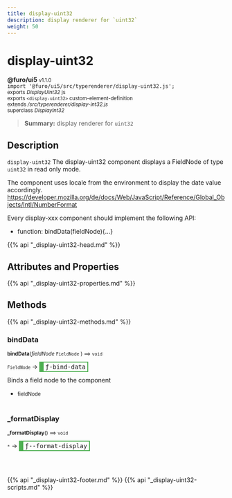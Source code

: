```yaml
---
title: display-uint32
description: display renderer for `uint32`
weight: 50
---
```


# display-uint32
**@furo/ui5** <small>v1.1.0</small>
<br>`import '@furo/ui5/src/typerenderer/display-uint32.js';`<small>
<br>exports *DisplayUint32* js
<br>exports `<display-uint32>` custom-element-definition
<br>extends */src/typerenderer/display-int32.js*
<br>superclass *DisplayInt32*</small>

> **Summary:** display renderer for `uint32`

## Description

`display-uint32`
The display-uint32 component displays a FieldNode of type `uint32` in read only mode.

The component uses locale from the environment to display the date value accordingly.
https://developer.mozilla.org/de/docs/Web/JavaScript/Reference/Global_Objects/Intl/NumberFormat

Every display-xxx component should implement the following API:
- function: bindData(fieldNode){...}

{{% api "_display-uint32-head.md" %}}

## Attributes and Properties
{{% api "_display-uint32-properties.md" %}}






## Methods
{{% api "_display-uint32-methods.md" %}}


### **bindData**
<small>**bindData**(*fieldNode* `FieldNode` ) ⟹ `void`</small>

<small>`FieldNode` </small> →
<span  style="border-width:2px 2px 2px 10px; border-style: solid;border-color:  rgb(76, 175, 80);font-family:monospace; padding:2px 4px;">ƒ-bind-data</span>

Binds a field node to the component

- <small>fieldNode </small>
<br><br>

### **_formatDisplay**
<small>**_formatDisplay**() ⟹ `void`</small>

<small>`*`</small> →
<span  style="border-width:2px 2px 2px 10px; border-style: solid;border-color:  rgb(76, 175, 80);font-family:monospace; padding:2px 4px;">ƒ--format-display</span>



<br><br>





{{% api "_display-uint32-footer.md" %}}
{{% api "_display-uint32-scripts.md" %}}
